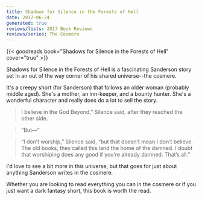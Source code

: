 ```yaml
---
title: Shadows for Silence in the Forests of Hell
date: 2017-06-24
generated: true
reviews/lists: 2017 Book Reviews
reviews/series: The Cosmere
---
```

{{< goodreads book="Shadows for Silence in the Forests of Hell" cover="true" >}}

Shadows for Silence in the Forests of Hell is a fascinating Sanderson story set in an out of the way corner of his shared universe--the cosmere.  

It's a creepy short (for Sanderson) that follows an older woman (probably middle aged). She's a mother, an inn-keeper, and a bounty hunter. She's a wonderful character and really does do a lot to sell the story.  

<!--more-->

>   >

>

> I believe in the God Beyond,” Silence said, after they reached the other side.

>

>   >

>

> “But—”

>

>   >

>

> “I don’t worship,” Silence said, “but that doesn’t mean I don’t believe. The old books, they called this land the home of the damned. I doubt that worshiping does any good if you’re already damned. That’s all.”

>

>   >

I'd love to see a bit more in this universe, but that goes for just about anything Sanderson writes in the cosmere.  

Whether you are looking to read everything you can in the cosmere or if you just want a dark fantasy short, this book is worth the read.


